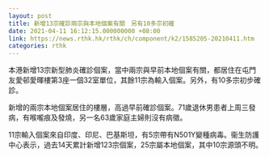 ```yaml
---
layout: post
title: 新增13宗確診兩宗與本地個案有關　另有10多宗初確
date: 2021-04-11 16:12:15.000000000 +08:00
link: https://news.rthk.hk/rthk/ch/component/k2/1585205-20210411.htm
categories: rthk
---
```


本港新增13宗新型肺炎確診個案，當中兩宗與早前本地個案有關，都居住在屯門友愛邨愛暉樓第3座一個32室單位，其餘11宗為輸入個案。另外，有10多宗初步確診。

新增的兩宗本地個案居住的樓層，高過早前確診個案。71歲退休男患者上周三發病，有喉嚨痕及發燒，另一名63歲家庭主婦則沒有病徵。

11宗輸入個案來自印度、印尼、巴基斯坦，有5宗帶有N501Y變種病毒。衞生防護中心表示，過去14天累計新增123宗個案，25宗屬本地個案，其中10宗源頭不明。
